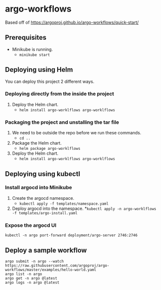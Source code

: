 # argo-workflows

Based off of https://argoproj.github.io/argo-workflows/quick-start/

## Prerequisites 
* Minikube is running.
    * `minikube start`

## Deploying using Helm
You can deploy this project 2 different ways.

### Deploying directly from the inside the project
1. Deploy the Helm chart.
    * `helm install argo-worklflows argo-worklflows`

### Packaging the project and unstalling the tar file
1. We need to be outside the repo before we run these commands.
    * `cd ..`
2. Package the Helm chart.
    * `helm package argo-worklflows`
3. Deploy the Helm chart.
    * `helm install argo-worklflows argo-worklflows`

## Deploying using kubectl

### Install argocd into Minikube
1. Create the argocd namespace.
    * `kubectl apply -f templates/namespace.yaml`
2. Deploy argocd into the namespace.
    *`kubectl apply -n argo-worklflows -f templates/argo-install.yaml`

### Expose the argocd UI
`kubectl -n argo port-forward deployment/argo-server 2746:2746`

## Deploy a sample workflow
```
argo submit -n argo --watch https://raw.githubusercontent.com/argoproj/argo-workflows/master/examples/hello-world.yaml
argo list -n argo
argo get -n argo @latest
argo logs -n argo @latest
```
